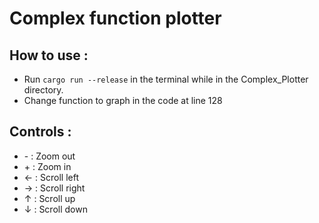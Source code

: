 # Complex function plotter

## How to use :
* Run `cargo run --release` in the terminal while in the Complex_Plotter directory.
* Change function to graph in the code at line 128

## Controls :
* \- : Zoom out
* \+ : Zoom in
* ← : Scroll left
* → : Scroll right
* ↑ : Scroll up
* ↓ : Scroll down 
